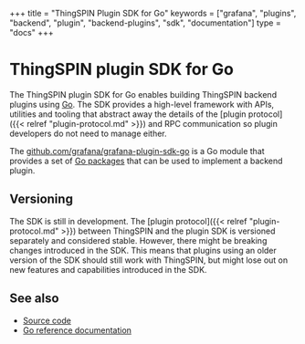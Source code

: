 +++
title = "ThingSPIN Plugin SDK for Go"
keywords = ["grafana", "plugins", "backend", "plugin", "backend-plugins", "sdk", "documentation"]
type = "docs"
+++

# ThingSPIN plugin SDK for Go

The ThingSPIN plugin SDK for Go enables building ThingSPIN backend plugins using [Go](https://golang.org/). The SDK provides a high-level framework with APIs, utilities and tooling that abstract away the details of the [plugin protocol]({{< relref "plugin-protocol.md" >}}) and RPC communication so plugin developers do not need to manage either.

The [github.com/grafana/grafana-plugin-sdk-go](https://pkg.go.dev/mod/github.com/grafana/grafana-plugin-sdk-go?tab=overview) is a Go module that provides a set of [Go packages](https://pkg.go.dev/mod/github.com/grafana/grafana-plugin-sdk-go?tab=packages) that can be used to implement a backend plugin.

## Versioning

The SDK is still in development. The [plugin protocol]({{< relref "plugin-protocol.md" >}}) between ThingSPIN and the plugin SDK is versioned separately and considered stable. However, there might be breaking changes introduced in the SDK. This means that plugins using an older version of the SDK should still work with ThingSPIN, but might lose out on new features and capabilities introduced in the SDK.

## See also

- [Source code](https://github.com/grafana/grafana-plugin-sdk-go)
- [Go reference documentation](https://pkg.go.dev/github.com/grafana/grafana-plugin-sdk-go)
